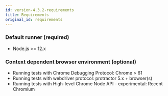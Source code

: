```yaml
---
id: version-4.3.2-requirements
title: Requirements
original_id: requirements
---
```


### Default runner (required)

* Node.js >= 12.x

### Context dependent browser environment (optional)

* Running tests with Chrome Debugging Protocol: Chrome > 61
* Running tests with webdriver protocol: protractor 5.x + browser(s)
* Running tests with High-level Chrome Node API - experimental: Recent Chromium
